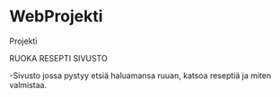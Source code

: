 # WebProjekti
Projekti


 
RUOKA RESEPTI SIVUSTO

-Sivusto jossa pystyy etsiä haluamansa ruuan, katsoa reseptiä ja miten valmistaa.

